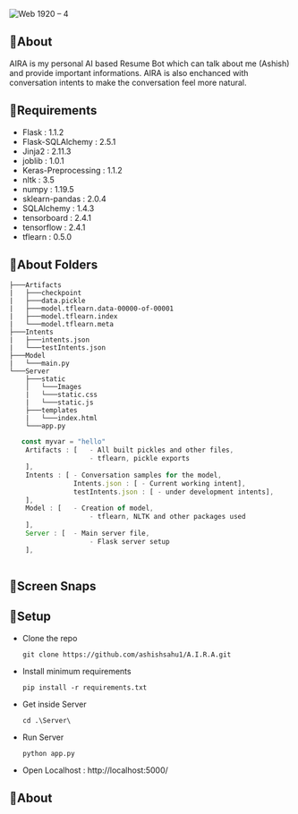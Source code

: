 ![Web 1920 – 4](https://user-images.githubusercontent.com/52550558/114520241-ddfaeb80-9c5e-11eb-937b-04f544e7bc89.png)

## 📌About
AIRA is my personal AI based Resume Bot which can talk about me (Ashish) and provide important informations. AIRA is also enchanced with conversation intents to make the conversation feel more natural.

## 📌Requirements
- Flask : 1.1.2
- Flask-SQLAlchemy : 2.5.1
- Jinja2 : 2.11.3
- joblib : 1.0.1
- Keras-Preprocessing : 1.1.2
- nltk : 3.5
- numpy : 1.19.5
- sklearn-pandas : 2.0.4
- SQLAlchemy : 1.4.3
- tensorboard : 2.4.1
- tensorflow : 2.4.1
- tflearn : 0.5.0

## 📌About Folders
```
├───Artifacts
|   ├───checkpoint
|   ├───data.pickle
|   ├───model.tflearn.data-00000-of-00001
|   ├───model.tflearn.index
|   └───model.tflearn.meta
├───Intents
|   ├───intents.json
|   └───testIntents.json
├───Model
|   └───main.py
└───Server
    ├───static
    │   └───Images
    |   └───static.css
    |   └───static.js
    ├───templates
    |   └───index.html
    └───app.py
```
```js
   const myvar = "hello"
  	Artifacts : [	- All built pickles and other files,
                 	- tflearn, pickle exports
  	],
    Intents : [	- Conversation samples for the model,
                Intents.json : [ - Current working intent],
                testIntents.json : [ - under development intents],
  	],
    Model : [	- Creation of model,
                 	- tflearn, NLTK and other packages used
  	],
    Server : [	- Main server file,
                 	- Flask server setup
  	],
  	

```

## 📌Screen Snaps

## 📌Setup

- Clone the repo
    <br>

    ```
    git clone https://github.com/ashishsahu1/A.I.R.A.git
    ```

- Install minimum requirements
    <br>
    
    ```
    pip install -r requirements.txt
    ```
- Get inside Server
    <br>
    
    ```
    cd .\Server\
    ```
- Run Server
    <br>
    
    ```
    python app.py
    ```
- Open Localhost : http://localhost:5000/
    


## 📌About


